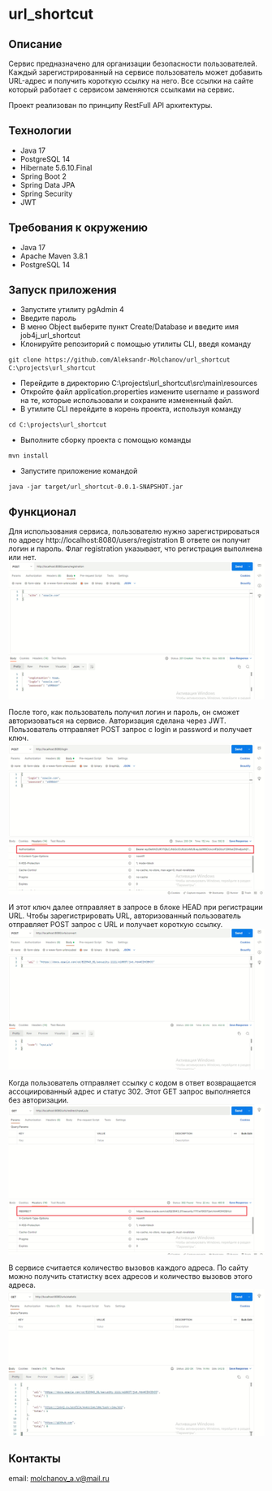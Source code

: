 # url_shortcut

## Описание

Сервис предназначено для организации безопасности пользователей.
Каждый зарегистрированный на сервисе пользователь может добавить URL-адрес и получить короткую ссылку на него.
Все ссылки на сайте который работает с сервисом заменяются ссылками на сервис.

Проект реализован по принципу RestFull API архитектуры.

## Технологии

- Java 17
- PostgreSQL 14
- Hibernate 5.6.10.Final
- Spring Boot 2
- Spring Data JPA
- Spring Security
- JWT

## Требования к окружению

- Java 17
- Apache Maven 3.8.1
- PostgreSQL 14

## Запуск приложения

- Запустите утилиту pgAdmin 4
- Введите пароль
- В меню Object выберите пункт Create/Database и введите имя job4j_url_shortcut
- Клонируйте репозиторий с помощью утилиты CLI, введя команду

```shell
git clone https://github.com/Aleksandr-Molchanov/url_shortcut C:\projects\url_shortcut
```

- Перейдите в директорию C:\projects\url_shortcut\src\main\resources
- Откройте файл application.properties измените username и password на те, которые использовали
  и сохраните измененный файл.
- В утилите CLI перейдите в корень проекта, используя команду

```shell
cd C:\projects\url_shortcut
```

- Выполните сборку проекта с помощью команды

```shell
mvn install
```

- Запустите приложение командой

```shell
java -jar target/url_shortcut-0.0.1-SNAPSHOT.jar
```

## Функционал

Для использования сервиса, пользователю нужно зарегистрироваться по адресу http://localhost:8080/users/registration
В ответе он получит логин и пароль.
Флаг registration указывает, что регистрация выполнена или нет.
![](img/registration.png)

После того, как пользователь получил логин и пароль, он сможет авторизоваться на сервисе.
Авторизация сделана через JWT. Пользователь отправляет POST запрос с login и password и получает ключ.
![](img/authorization.png)

И этот ключ далее отправляет в запросе в блоке HEAD при регистрации URL.
Чтобы зарегистрировать URL, авторизованный пользователь отправляет POST запрос c URL и получает короткую ссылку.
![](img/registration_URL.png)

Когда пользователь отправляет ссылку с кодом в ответ возвращается ассоциированный адрес и статус 302.
Этот GET запрос выполняется без авторизации.
![](img/redirect.png)

В сервисе считается количество вызовов каждого адреса.
По сайту можно получить статистку всех адресов и количество вызовов этого адреса.
![](img/statistic.png)

## Контакты

email: [molchanov_a.v@mail.ru](molchanov_a.v@mail.ru)